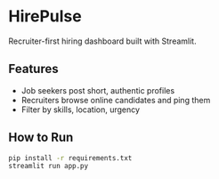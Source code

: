 # HirePulse

Recruiter-first hiring dashboard built with Streamlit.

## Features

- Job seekers post short, authentic profiles
- Recruiters browse online candidates and ping them
- Filter by skills, location, urgency

## How to Run

```bash
pip install -r requirements.txt
streamlit run app.py
